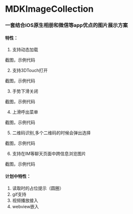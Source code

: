 # MDKImageCollection

### 一套结合iOS原生相册和微信等app优点的图片展示方案



#### 特性：

1. 支持动态加载

截图，示例代码

2. 支持3DTouch打开

截图，示例代码

3. 手势下滑关闭

截图，示例代码

4. 上滑呼出菜单

截图，示例代码

5. 二维码识别,多个二维码的时候会弹出选择

截图，示例代码

6. 支持在IM等聊天页面中跨信息浏览图片

截图，示例代码



#### 计划中特性：

1. 读取时的占位提示（圆圈）
2. gif支持
3. 视频播放接入
4. webview嵌入



